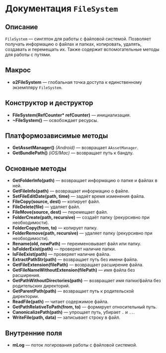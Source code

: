 # Документация `FileSystem`

## Описание
`FileSystem` — синглтон для работы с файловой системой. Позволяет получать информацию о файлах и папках, копировать, удалять, создавать и перемещать их. Также содержит вспомогательные методы для работы с путями.

## Макрос
- **o2FileSystem** — глобальная точка доступа к единственному экземпляру `FileSystem`.

## Конструктор и деструктор
- **FileSystem(RefCounter\* refCounter)** — инициализация.
- **~FileSystem()** — освобождает ресурсы.

## Платформозависимые методы
- **GetAssetManager()** *(Android)* — возвращает `AAssetManager`.
- **GetBundlePath()** *(iOS/Mac)* — возвращает путь к бандлу.

## Основные методы
- **GetFolderInfo(path)** — возвращает информацию о папке и файлах в ней.
- **GetFileInfo(path)** — возвращает информацию о файле.
- **SetFileEditDate(path, time)** — задаёт время изменения файла.
- **FileCopy(source, dest)** — копирует файл.
- **FileDelete(file)** — удаляет файл.
- **FileMove(source, dest)** — перемещает файл.
- **FolderCreate(path, recursive)** — создаёт папку (рекурсивно при необходимости).
- **FolderCopy(from, to)** — копирует папку.
- **FolderRemove(path, recursive)** — удаляет папку (рекурсивно при необходимости).
- **Rename(old, newPath)** — переименовывает файл или папку.
- **IsFolderExist(path)** — проверяет наличие папки.
- **IsFileExist(path)** — проверяет наличие файла.
- **ExtractPathStr(path)** — возвращает путь без имени файла.
- **GetFileExtension(filePath)** — возвращает расширение файла.
- **GetFileNameWithoutExtension(filePath)** — имя файла без расширения.
- **GetPathWithoutDirectories(path)** — возвращает имя папки/файла без родительских директорий.
- **GetParentPath(path)** — возвращает путь к родительской директории.
- **ReadFile(path)** — читает содержимое файла.
- **GetPathRelativeToPath(from, to)** — формирует относительный путь.
- **CanonicalizePath(path)** — упрощает путь, убирает `.` и `..`.
- **WriteFile(path, data)** — записывает строку в файл.

## Внутренние поля
- **mLog** — поток логирования работы с файловой системой.